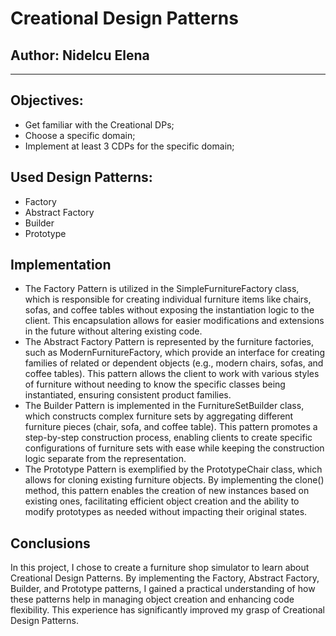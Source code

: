 # Creational Design Patterns


## Author: Nidelcu Elena

----

## Objectives:

* Get familiar with the Creational DPs;
* Choose a specific domain;
* Implement at least 3 CDPs for the specific domain;


## Used Design Patterns:

* Factory
* Abstract Factory
* Builder
* Prototype


## Implementation

* The Factory Pattern is utilized in the SimpleFurnitureFactory class, which is responsible for creating individual furniture items like chairs, sofas, and coffee tables without exposing the instantiation logic to the client. This encapsulation allows for easier modifications and extensions in the future without altering existing code.
* The Abstract Factory Pattern is represented by the furniture factories, such as ModernFurnitureFactory, which provide an interface for creating families of related or dependent objects (e.g., modern chairs, sofas, and coffee tables). This pattern allows the client to work with various styles of furniture without needing to know the specific classes being instantiated, ensuring consistent product families.
* The Builder Pattern is implemented in the FurnitureSetBuilder class, which constructs complex furniture sets by aggregating different furniture pieces (chair, sofa, and coffee table). This pattern promotes a step-by-step construction process, enabling clients to create specific configurations of furniture sets with ease while keeping the construction logic separate from the representation.
* The Prototype Pattern is exemplified by the PrototypeChair class, which allows for cloning existing furniture objects. By implementing the clone() method, this pattern enables the creation of new instances based on existing ones, facilitating efficient object creation and the ability to modify prototypes as needed without impacting their original states.


[//]: # (* Snippets from your files.)

[//]: # ()
[//]: # (```)

[//]: # (public void main&#40;&#41; {)

[//]: # ()
[//]: # (})

[//]: # (```)

[//]: # (* If needed, screenshots.)


## Conclusions
In this project, I chose to create a furniture shop simulator to learn about Creational Design Patterns. By implementing the Factory, Abstract Factory, Builder, and Prototype patterns, I gained a practical understanding of how these patterns help in managing object creation and enhancing code flexibility. This experience has significantly improved my grasp of Creational Design Patterns.